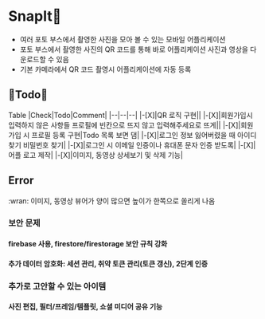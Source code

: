 # SnapIt📸

- 여러 포토 부스에서 촬영한 사진을 모아 볼 수 있는 모바일 어플리케이션
- 포토 부스에서 촬영한 사진의 QR 코드를 통해 바로 어플리케이션 사진과 영상을 다운로드할 수 있음
- 기본 카메라에서 QR 코드 촬영시 어플리케이션에 자동 등록

## 🩵Todo🩵
Table
|Check|Todo|Comment|
|--|--|--|
|-[X]|QR 로직 구현||
|-[X]|회원가입시 입력하지 않은 사항들 프로필에 빈칸으로 뜨지 않고 입력해주세요로 뜨게||
|-[X]|회원가입 시 프로필 등록 구현|Todo 목록 보면 댐|
|-[X]|로그인 정보 잃어버렸을 때 아이디 찾기 비밀번호 찾기|
|-[X]|로그인 시 이메일 인증이나 휴대폰 문자 인증 받도록|
|-[X]|어플 로고 제작|
|-[X]|이미지, 동영상 상세보기 및 삭제 기능|

## Error
:wran: 이미지, 동영상 뷰어가 양이 많으면 높이가 한쪽으로 쏠리게 나옴

### 보안 문제
#### firebase 사용, firestore/firestorage 보안 규칙 강화
#### 추가 데이터 암호화: 세션 관리, 취약 토큰 관리(토큰 갱신), 2단계 인증 <br>

### 추가로 고안할 수 있는 아이템
#### 사진 편집, 필터/프레임/템플릿, 쇼셜 미디어 공유 기능